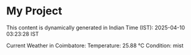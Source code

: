 # My Project

This content is dynamically generated in Indian Time (IST): 2025-04-10 03:23:28 IST


Current Weather in Coimbatore:
Temperature: 25.88 °C
Condition: mist
